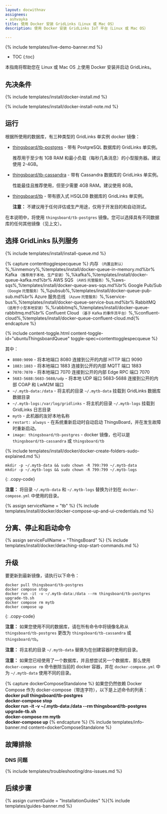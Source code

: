 ```yaml
---
layout: docwithnav
assignees:
- ashvayka
title: 使用 Docker 安装 GridLinks（Linux 或 Mac OS）
description: 使用 Docker 安装 GridLinks IoT 平台（Linux 或 Mac OS）

---
```


{% include templates/live-demo-banner.md %}

* TOC
{:toc}

本指南将帮助您在 Linux 或 Mac OS 上使用 Docker 安装并启动 GridLinks。


## 先决条件

{% include templates/install/docker-install.md %}

{% include templates/install/docker-install-note.md %}

## 运行

根据所使用的数据库，有三种类型的 GridLinks 单实例 docker 镜像：

* [thingsboard/tb-postgres](https://hub.docker.com/r/thingsboard/tb-postgres/) - 带有 PostgreSQL 数据库的 GridLinks 单实例。

    推荐用于至少有 1GB RAM 和最小负载（每秒几条消息）的小型服务器。建议使用 2-4GB。
* [thingsboard/tb-cassandra](https://hub.docker.com/r/thingsboard/tb-cassandra/) - 带有 Cassandra 数据库的 GridLinks 单实例。

    性能最佳且推荐使用，但至少需要 4GB RAM。建议使用 8GB。
* [thingsboard/tb](https://hub.docker.com/r/thingsboard/tb/) - 带有嵌入式 HSQLDB 数据库的 GridLinks 单实例。

    **注意：** 不建议用于任何评估或生产用途，仅用于开发目的和自动测试。

在本说明中，将使用 `thingsboard/tb-postgres` 镜像。您可以选择具有不同数据库的任何其他镜像（见上文）。

## 选择 GridLinks 队列服务

{% include templates/install/install-queue.md %}

{% capture contenttogglespecqueue %}
内存 <small>（内置且默认）</small>%,%inmemory%,%templates/install/docker-queue-in-memory.md%br%
Kafka <small>（推荐用于本地、生产安装）</small>%,%kafka%,%templates/install/docker-queue-kafka.md%br%
AWS SQS <small>（AWS 托管服务）</small>%,%aws-sqs%,%templates/install/docker-queue-aws-sqs.md%br%
Google Pub/Sub <small>（Google 托管服务）</small>%,%pubsub%,%templates/install/docker-queue-pub-sub.md%br%
Azure 服务总线 <small>（Azure 托管服务）</small>%,%service-bus%,%templates/install/docker-queue-service-bus.md%br%
RabbitMQ <small>（适用于小型本地安装）</small>%,%rabbitmq%,%templates/install/docker-queue-rabbitmq.md%br%
Confluent Cloud <small>（基于 Kafka 的事件流平台）</small>%,%confluent-cloud%,%templates/install/docker-queue-confluent-cloud.md{% endcapture %}

{% include content-toggle.html content-toggle-id="ubuntuThingsboardQueue" toggle-spec=contenttogglespecqueue %} 

其中：

- `8080:9090`            - 将本地端口 8080 连接到公开的内部 HTTP 端口 9090
- `1883:1883`            - 将本地端口 1883 连接到公开的内部 MQTT 端口 1883
- `7070:7070`            - 将本地端口 7070 连接到公开的内部 Edge RPC 端口 7070
- `5683-5688:5683-5688/udp`            - 将本地 UDP 端口 5683-5688 连接到公开的内部 COAP 和 LwM2M 端口
- `~/.mytb-data:/data`   - 将主机的目录 `~/.mytb-data` 挂载到 GridLinks 数据库数据目录
- `~/.mytb-logs:/var/log/gridlinks`   - 将主机的目录 `~/.mytb-logs` 挂载到 GridLinks 日志目录
- `mytb`             - 此机器的友好本地名称
- `restart: always`        - 在系统重新启动时自动启动 ThingsBoard，并在发生故障时重新启动。
- `image: thingsboard/tb-postgres`          - docker 镜像，也可以是 `thingsboard/tb-cassandra` 或 `thingsboard/tb`

{% include templates/install/docker/docker-create-folders-sudo-explained.md %}

```
mkdir -p ~/.mytb-data && sudo chown -R 799:799 ~/.mytb-data
mkdir -p ~/.mytb-logs && sudo chown -R 799:799 ~/.mytb-logs
```
{: .copy-code}

**注意：** 将目录 `~/.mytb-data` 和 `~/.mytb-logs` 替换为计划在 `docker-compose.yml` 中使用的目录。

{% assign serviceName = "tb" %}
{% include templates/install/docker/docker-compose-up-and-ui-credentials.md %}

## 分离、停止和启动命令

{% assign serviceFullName = "ThingsBoard" %}
{% include templates/install/docker/detaching-stop-start-commands.md %}

## 升级

要更新到最新镜像，请执行以下命令：

```
docker pull thingsboard/tb-postgres
docker compose stop
docker run -it -v ~/.mytb-data:/data --rm thingsboard/tb-postgres upgrade-tb.sh
docker compose rm mytb
docker compose up
```
{: .copy-code}

**注意：** 如果您使用不同的数据库，请在所有命令中将镜像名称从 `thingsboard/tb-postgres` 更改为 `thingsboard/tb-cassandra` 或 `thingsboard/tb`。

**注意：** 将主机的目录 `~/.mytb-data` 替换为在创建容器时使用的目录。

**注意：** 如果您已经使用了一个数据库，并且想尝试另一个数据库，那么使用 `docker-compose rm` 命令删除当前的 docker 容器，并在 `docker-compose.yml` 中为 `~/.mytb-data` 使用不同的目录。

{% capture dockerComposeStandalone %}
如果您仍然依赖 Docker Compose 作为 docker-compose（带连字符），以下是上述命令的列表：
<br>**docker pull thingsboard/tb-postgres**
<br>**docker-compose stop**
<br>**docker run -it -v ~/.mytb-data:/data --rm thingsboard/tb-postgres upgrade-tb.sh**
<br>**docker-compose rm mytb**
<br>**docker-compose up**
{% endcapture %}
{% include templates/info-banner.md content=dockerComposeStandalone %}

## 故障排除

### DNS 问题

{% include templates/troubleshooting/dns-issues.md %}

## 后续步骤

{% assign currentGuide = "InstallationGuides" %}{% include templates/guides-banner.md %}